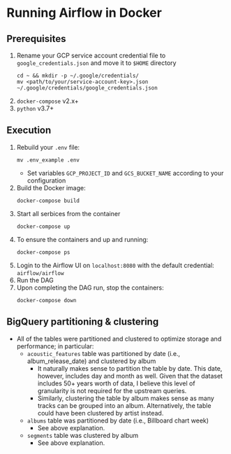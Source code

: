# Running Airflow in Docker

## Prerequisites
1. Rename your GCP service account credential file to `google_credentials.json` and move it to `$HOME` directory
    ```shell
    cd ~ && mkdir -p ~/.google/credentials/
    mv <path/to/your/service-account-key>.json ~/.google/credentials/google_credentials.json
    ```
2. `docker-compose` v2.x+
3. `python` v3.7+

## Execution
1. Rebuild your `.env` file:
    ```shell
    mv .env_example .env
    ```
    * Set variables `GCP_PROJECT_ID` and `GCS_BUCKET_NAME` according to your configuration
2. Build the Docker image:
   ```shell
   docker-compose build
   ```
3. Start all serbices from the container
   ```shell
   docker-compose up
   ```
4. To ensure the containers and up and running:
   ```shell
   docker-compose ps
   ```
5. Login to the Airflow UI on `localhost:8080` with the default credential: `airflow/airflow`
6. Run the DAG
7. Upon completing the DAG run, stop the containers:
   ```
   docker-compose down
   ```

## BigQuery partitioning & clustering
* All of the tables were partitioned and clustered to optimize storage and performance; in particular:
  * `acoustic_features` table was partitioned by date (i.e., album_release_date) and clustered by album
    * It naturally makes sense to partition the table by date. This date, however, includes day and month as well. Given that the dataset includes 50+ years worth of data, I believe this level of granularity is not required for the upstream queries.
    * Similarly, clustering the table by album makes sense as many tracks can be grouped into an album. Alternatively, the table could have been clustered by artist instead.
  * `albums` table was partitioned by date (i.e., Billboard chart week)
    * See above explanation.
  * `segments` table was clustered by album
    * See above explanation.